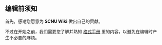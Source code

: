 ## 编辑前须知

首先，感谢您愿意为 **SCNU Wiki** 做出自己的贡献。

不过在开始之前，我们需要您了解并熟知 [格式手册](./intro/format.md) 里的内容，以避免在编辑时产生不必要的麻烦。


